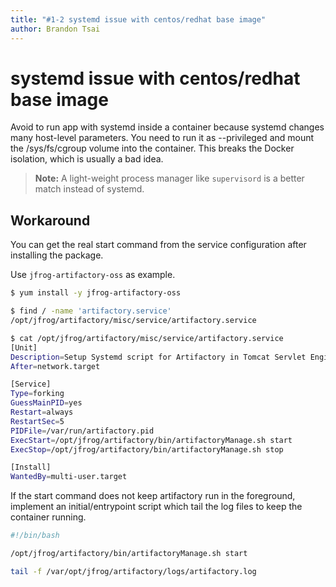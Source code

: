 ```yaml
---
title: "#1-2 systemd issue with centos/redhat base image"
author: Brandon Tsai
---
```



systemd issue with centos/redhat base image
==============================================

Avoid to run app with systemd inside a container because systemd changes many host-level parameters.
You need to run it as --privileged and mount the /sys/fs/cgroup volume into the container. This breaks the Docker isolation, which is usually a bad idea.

>**Note:** A light-weight process manager like `supervisord` is a better match instead of systemd.


Workaround
----------

You can get the real start command from the service configuration after installing the package.

Use `jfrog-artifactory-oss` as example.

```bash
$ yum install -y jfrog-artifactory-oss

$ find / -name 'artifactory.service'
/opt/jfrog/artifactory/misc/service/artifactory.service

$ cat /opt/jfrog/artifactory/misc/service/artifactory.service
[Unit]
Description=Setup Systemd script for Artifactory in Tomcat Servlet Engine
After=network.target

[Service]
Type=forking
GuessMainPID=yes
Restart=always
RestartSec=5
PIDFile=/var/run/artifactory.pid
ExecStart=/opt/jfrog/artifactory/bin/artifactoryManage.sh start
ExecStop=/opt/jfrog/artifactory/bin/artifactoryManage.sh stop

[Install]
WantedBy=multi-user.target
```

If the start command does not keep artifactory run in the foreground,
implement an initial/entrypoint script which tail the log files to keep the container running.

```bash
#!/bin/bash

/opt/jfrog/artifactory/bin/artifactoryManage.sh start

tail -f /var/opt/jfrog/artifactory/logs/artifactory.log
```

